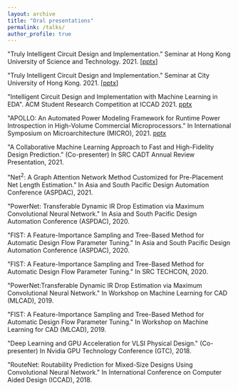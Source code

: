 ```yaml
---
layout: archive
title: "Oral presentations"
permalink: /talks/
author_profile: true
---
```


"Truly Intelligent Circuit Design and Implementation." Seminar at Hong Kong University of Science and Technology. 2021. [[pptx](http://zhiyaoxie.github.io/slides/HKUST.pptx)]

"Truly Intelligent Circuit Design and Implementation." Seminar at City University of Hong Kong. 2021. [[pptx](http://zhiyaoxie.github.io/slides/CityUtalk.pptx)]

"Intelligent Circuit Design and Implementation with Machine Learning in EDA". ACM Student Research Competition at ICCAD 2021. [pptx]()

"APOLLO: An Automated Power Modeling Framework for Runtime Power Introspection in High-Volume Commercial Microprocessors." In International Symposium on Microarchitecture (MICRO), 2021. [pptx]()

"A Collaborative Machine Learning Approach to Fast and High-Fidelity Design Prediction." (Co-presenter) In SRC CADT Annual Review Presentation, 2021.

"Net$^2$: A Graph Attention Network Method Customized for Pre-Placement Net Length Estimation." In Asia and South Pacific Design Automation Conference (ASPDAC), 2021.

"PowerNet: Transferable Dynamic IR Drop Estimation via Maximum Convolutional Neural Network." In Asia and South Pacific Design Automation Conference (ASPDAC), 2020.

"FIST: A Feature-Importance Sampling and Tree-Based Method for Automatic Design Flow Parameter Tuning." In Asia and South Pacific Design Automation Conference (ASPDAC), 2020.

"FIST: A Feature-Importance Sampling and Tree-Based Method for Automatic Design Flow Parameter Tuning." In SRC TECHCON, 2020.

"PowerNet:Transferable Dynamic IR Drop Estimation via Maximum Convolutional Neural Network." In Workshop on Machine Learning for CAD (MLCAD), 2019.

"FIST: A Feature-Importance Sampling and Tree-Based Method for Automatic Design Flow Parameter Tuning." In Workshop on Machine Learning for CAD (MLCAD), 2019.

"Deep Learning and GPU Acceleration for VLSI Physical Design." (Co-presenter) In Nvidia GPU Technology Conference (GTC), 2018.

"RouteNet: Routability Prediction for Mixed-Size Designs Using Convolutional Neural Network." In International Conference on Computer Aided Design (ICCAD), 2018.


